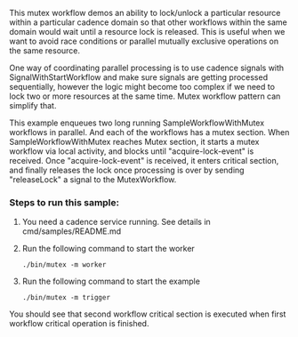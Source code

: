 This mutex workflow demos an ability to lock/unlock a particular resource within a particular cadence domain
so that other workflows within the same domain would wait until a resource lock is released. This is useful 
when we want to avoid race conditions or parallel mutually exclusive operations on the same resource.

One way of coordinating parallel processing is to use cadence signals with SignalWithStartWorkflow and
make sure signals are getting processed sequentially, however the logic might become too complex if we
need to lock two or more resources at the same time. Mutex workflow pattern can simplify that.

This example enqueues two long running SampleWorkflowWithMutex workflows in parallel. And each of the workflows has a mutex section. 
When SampleWorkflowWithMutex reaches Mutex section, it starts a mutex workflow via local activity, and blocks until
"acquire-lock-event" is received. Once "acquire-lock-event" is received, it enters critical section,
and finally releases the lock once processing is over by sending "releaseLock" a signal to the MutexWorkflow.


### Steps to run this sample:
1) You need a cadence service running. See details in cmd/samples/README.md
2) Run the following command to start the worker

    ```
    ./bin/mutex -m worker
    ```

3) Run the following command to start the example

    ```
    ./bin/mutex -m trigger
    ```
  
You should see that second workflow critical section is executed when first workflow
critical operation is finished.
